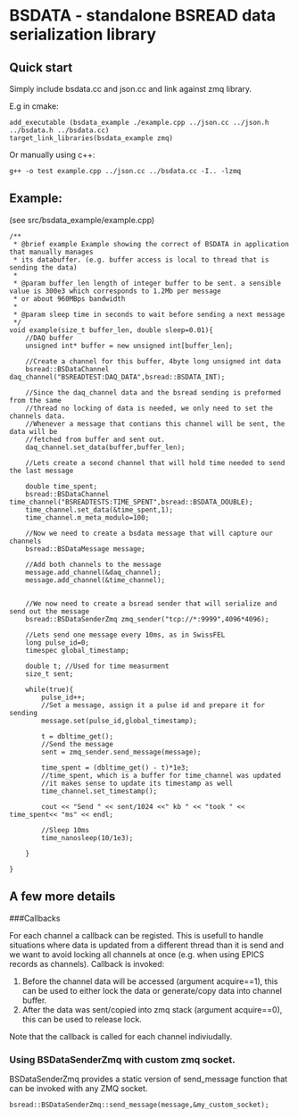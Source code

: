 # BSDATA - standalone BSREAD data serialization library 

## Quick start

Simply include bsdata.cc and json.cc and link against zmq library. 

E.g in cmake: 

	add_executable (bsdata_example ./example.cpp ../json.cc ../json.h ../bsdata.h ../bsdata.cc)
	target_link_libraries(bsdata_example zmq)


Or manually using c++:

	g++ -o test example.cpp ../json.cc ../bsdata.cc -I.. -lzmq


## Example: 

(see src/bsdata_example/example.cpp)


	/**
	 * @brief example Example showing the correct of BSDATA in application that manually manages
	 * its databuffer. (e.g. buffer access is local to thread that is sending the data)
	 *
	 * @param buffer_len length of integer buffer to be sent. a sensible value is 300e3 which corresponds to 1.2Mb per message
	 * or about 960MBps bandwidth
	 *
	 * @param sleep time in seconds to wait before sending a next message
	 */
	void example(size_t buffer_len, double sleep=0.01){
	    //DAQ buffer
	    unsigned int* buffer = new unsigned int[buffer_len];

	    //Create a channel for this buffer, 4byte long unsigned int data
	    bsread::BSDataChannel daq_channel("BSREADTEST:DAQ_DATA",bsread::BSDATA_INT);

	    //Since the daq_channel data and the bsread sending is preformed from the same
	    //thread no locking of data is needed, we only need to set the channels data.
	    //Whenever a message that contians this channel will be sent, the data will be
	    //fetched from buffer and sent out.
	    daq_channel.set_data(buffer,buffer_len);

	    //Lets create a second channel that will hold time needed to send the last message

	    double time_spent;
	    bsread::BSDataChannel time_channel("BSREADTESTS:TIME_SPENT",bsread::BSDATA_DOUBLE);
	    time_channel.set_data(&time_spent,1);
	    time_channel.m_meta_modulo=100;

	    //Now we need to create a bsdata message that will capture our channels
	    bsread::BSDataMessage message;

	    //Add both channels to the message
	    message.add_channel(&daq_channel);
	    message.add_channel(&time_channel);


	    //We now need to create a bsread sender that will serialize and send out the message
	    bsread::BSDataSenderZmq zmq_sender("tcp://*:9999",4096*4096);

	    //Lets send one message every 10ms, as in SwissFEL
	    long pulse_id=0;
	    timespec global_timestamp;

	    double t; //Used for time measurment
	    size_t sent;

	    while(true){
	        pulse_id++;
	        //Set a message, assign it a pulse id and prepare it for sending
	        message.set(pulse_id,global_timestamp);

	        t = dbltime_get();
	        //Send the message
	        sent = zmq_sender.send_message(message);

	        time_spent = (dbltime_get() - t)*1e3;
	        //time_spent, which is a buffer for time_channel was updated
	        //it makes sense to update its timestamp as well
	        time_channel.set_timestamp();

	        cout << "Send " << sent/1024 <<" kb " << "took " << time_spent<< "ms" << endl;

	        //Sleep 10ms
	        time_nanosleep(10/1e3);

	    }

	}


## A few more details

###Callbacks

For each channel a callback can be registed. This is usefull to handle situations where data is updated from a different thread than it is send and we want to avoid locking all channels at once (e.g. when using EPICS records as channels). Callback is invoked:

1. Before the channel data will be accessed (argument acquire==1), this can be used to either lock the data or generate/copy data into channel buffer. 
2. After the data was sent/copied into zmq stack (argument acquire==0), this can be used to release lock.

Note that the callback is called for each channel indiviudally. 


### Using BSDataSenderZmq with custom zmq socket. 

BSDataSenderZmq provides a static version of send_message function that can be invoked with any ZMQ socket. 

	bsread::BSDataSenderZmq::send_message(message,&my_custom_socket);